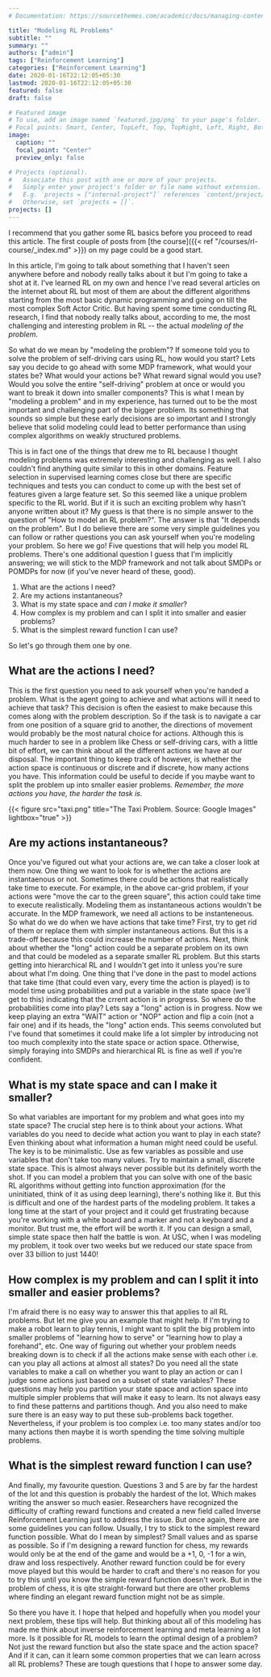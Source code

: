 ```yaml
---
# Documentation: https://sourcethemes.com/academic/docs/managing-content/

title: "Modeling RL Problems"
subtitle: ""
summary: ""
authors: ["admin"]
tags: ["Reinforcement Learning"]
categories: ["Reinforcement Learning"]
date: 2020-01-16T22:12:05+05:30
lastmod: 2020-01-16T22:12:05+05:30
featured: false
draft: false

# Featured image
# To use, add an image named `featured.jpg/png` to your page's folder.
# Focal points: Smart, Center, TopLeft, Top, TopRight, Left, Right, BottomLeft, Bottom, BottomRight.
image:
  caption: ""
  focal_point: "Center"
  preview_only: false

# Projects (optional).
#   Associate this post with one or more of your projects.
#   Simply enter your project's folder or file name without extension.
#   E.g. `projects = ["internal-project"]` references `content/project/deep-learning/index.md`.
#   Otherwise, set `projects = []`.
projects: []
---
```

I recommend that you gather some RL basics before you proceed to read this article. The first couple of posts from [the course]({{< ref "/courses/rl-course/_index.md" >}}) on my page could be a good start.

In this article, I'm going to talk about something that I haven't seen anywhere before and nobody really talks about it but I'm going to take a shot at it. I've learned RL on my own and hence I've read several articles on the internet about RL but most of them are about the different algorithms starting from the most basic dynamic programming and going on till the most complex Soft Actor Critic. But having spent some time conducting RL research, I find that nobody really talks about, according to me, the most challenging and interesting problem in RL -- the actual _modeling of the problem_.

So what do we mean by "modeling the problem"? If someone told you to solve the problem of self-driving cars using RL, how would you start? Lets say you decide to go ahead with some MDP framework, what would your states be? What would your actions be? What reward signal would you use? Would you solve the entire "self-driving" problem at once or would you want to break it down into smaller components? This is what I mean by "modeling a problem" and in my experience, has turned out to be the most important and challenging part of the bigger problem. Its something that sounds so simple but these early decisions are so important and I strongly believe that solid modeling could lead to better performance than using complex algorithms on weakly structured problems.

This is in fact one of the things that drew me to RL because I thought modeling problems was extremely interesting and challenging as well. I also couldn't find anything quite similar to this in other domains. Feature selection in supervised learning comes close but there are specific techniques and tests you can conduct to come up with the best set of features given a large feature set. So this seemed like a unique problem specific to the RL world. But if it is such an exciting problem why hasn't anyone written about it? My guess is that there is no simple answer to the question of "How to model an RL problem?". The answer is that "It depends on the problem". But I do believe there are some very simple guidelines you can follow or rather questions you can ask yourself when you're modeling your problem. So here we go! Five questions that will help you model RL problems. There's one additional question I guess that I'm implicitly answering; we will stick to the MDP framework and not talk about SMDPs or POMDPs for now (if you've never heard of these, good).

1. What are the actions I need?
2. Are my actions instantaneous?
3. What is my state space and _can I make it smaller_?
4. How complex is my problem and can I split it into smaller and easier problems?
5. What is the simplest reward function I can use?

So let's go through them one by one.

## What are the actions I need?
This is the first question you need to ask yourself when you're handed a problem. What is the agent going to achieve and what actions will it need to achieve that task? This decision is often the easiest to make because this comes along with the problem description. So if the task is to navigate a car from one position of a square grid to another, the directions of movement would probably be the most natural choice for actions. Although this is much harder to see in a problem like Chess or self-driving cars, with a little bit of effort, we can think about all the different actions we have at our disposal. The important thing to keep track of however, is whether the action space is continuous or discrete and if discrete, how many actions you have. This information could be useful to decide if you maybe want to split the problem up into smaller easier problems.
_Remember, the more actions you have, the harder the task is._

{{< figure src="taxi.png" title="The Taxi Problem. Source: Google Images" lightbox="true" >}}

## Are my actions instantaneous?
Once you've figured out what your actions are, we can take a closer look at them now. One thing we want to look for is whether the actions are instantaenous or not. Sometimes there could be actions that realistically take time to execute. For example, in the above car-grid problem, if your actions were "move the car to the green square", this action could take time to execute realistically. Modeling them as instantaneous actions wouldn't be accurate. In the MDP framework, we need all actions to be instanteneous. So what do we do when we have actions that take time? First, try to get rid of them or replace them with simpler instantaneous actions. But this is a trade-off because this could increase the number of actions. Next, think about whether the "long" action could be a separate problem on its own and that could be modeled as a separate smaller RL problem. But this starts getting into hierarchical RL and I wouldn't get into it unless you're sure about what I'm doing.
One thing that I've done in the past to model actions that take time (that could even vary, every time the action is played) is to model time using probabilities and put a variable in the state space (we'll get to this) indicating that the crrent action is in progress. So where do the probabilities come into play? Lets say a "long" action is in progress. Now we keep playing an extra "WAIT" action or "NOP" action and flip a coin (not a fair one) and if its heads, the "long" action ends. This seems convoluted but I've found that sometimes it could make life a lot simpler by introducing not too much complexity into the state space or action space. Otherwise, simply foraying into SMDPs and hierarchical RL is fine as well if you're confident.

## What is my state space and can I make it smaller?
So what variables are important for my problem and what goes into my state space? The crucial step here is to think about your actions. What variables do you need to decide what action you want to play in each state? Even thinking about what information a human might need could be useful.
The key is to be minimalistic. Use as few variables as possible and use variables that don't take too many values. Try to maintain a small, discrete state space. This is almost always never possible but its definitely worth the shot. If you can model a problem that you can solve with one of the basic RL algorithms without getting into function approximation (for the uninitiated, think of it as using deep learning), there's nothing like it. But this is difficult and one of the hardest parts of the modeling problem.
It takes a long time at the start of your project and it could get frustrating because you're working with a white board and a marker and not a keyboard and a monitor. But trust me, the effort will be worth it. If you can design a small, simple state space then half the battle is won. At USC, when I was modeling my problem, it took over two weeks but we reduced our state space from over 33 billion to just 1440!

## How complex is my problem and can I split it into smaller and easier problems?
I'm afraid there is no easy way to answer this that applies to all RL problems. But let me give you an example that might help. If I'm trying to make a robot learn to play tennis, I might want to split the big problem into smaller problems of "learning how to serve" or "learning how to play a forehand", etc. One way of figuring out whether your problem needs breaking down is to check if all the actions make sense with each other i.e. can you play all actions at almost all states? Do you need all the state variables to make a call on whether you want to play an action or can I judge some actions just based on a subset of state variables?
These questions may help you partition your state space and action space into multiple simpler problems that will make it easy to learn. Its not always easy to find these patterns and partitions though. And you also need to make sure there is an easy way to put these sub-problems back together. Nevertheless, if your problem is too complex i.e. too many states and/or too many actions then maybe it is worth spending the time solving multiple problems.

## What is the simplest reward function I can use?
And finally, my favourite question. Questions 3 and 5 are by far the hardest of the lot and this question is probably the hardest of the lot. Which makes writing the answer so much easier. Researchers have recognized the difficulty of crafting reward functions and created a new field called Inverse Reinforcement Learning just to address the issue. But once again, there are some guidelines you can follow.
Usually, I try to stick to the simplest reward function possible. What do I mean by simplest? Small values and as sparse as possible. So if I'm designing a reward function for chess, my rewards would only be at the end of the game and would be a +1, 0, -1 for a win, draw and loss respectively. Another reward function could be for every move played but this would be harder to craft and there's no reason for you to try this until you know the simple reward function doesn't work. But in the problem of chess, it is qite straight-forward but there are other problems where finding an elegant reward function might not be as simple.


So there you have it. I hope that helped and hopefully when you model your next problem, these tips will help. But thinking about all of this modeling has made me think about inverse reinforcement learning and meta learning a lot more. Is it possible for RL models to learn the optimal design of a problem? Not just the reward function but also the state space and the action space? And if it can, can it learn some common properties that we can learn across all RL problems? These are tough questions that I hope to answer some day.

